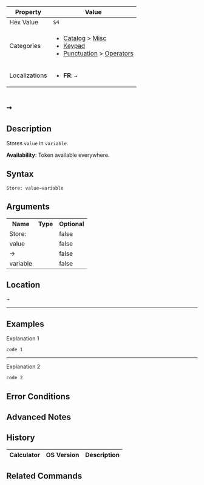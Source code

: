 | Property      | Value |
|---------------|-------|
| Hex Value     | `$4`|
| Categories    | <ul><li>[Catalog](../categories/Catalog.md) > [Misc](../categories/Catalog.md#Misc)</li><li>[Keypad](../categories/Keypad.md)</li><li>[Punctuation](../categories/Punctuation.md) > [Operators](../categories/Punctuation.md#Operators)</li></ul> |
| Localizations | <ul><li><b>FR</b>: `→`</li></ul> |

# `→`

## Description
Stores `value` in `variable`.


<b>Availability</b>: Token available everywhere.

## Syntax
`Store: value→variable`

## Arguments
<table>
<tr><th>Name</th><th>Type</th><th>Optional</th></tr>

<tr><td>Store:</td><td></td><td>false</td></tr>

<tr><td>value</td><td></td><td>false</td></tr>

<tr><td>→</td><td></td><td>false</td></tr>

<tr><td>variable</td><td></td><td>false</td></tr>

</table>

## Location
<kbd>→</kbd>
<hr>

## Examples

Explanation 1
```ti-basic
code 1
```
---
Explanation 2
```ti-basic
code 2
```

## Error Conditions


## Advanced Notes


## History
| Calculator | OS Version | Description |
|------------|------------|-------------|


## Related Commands

    